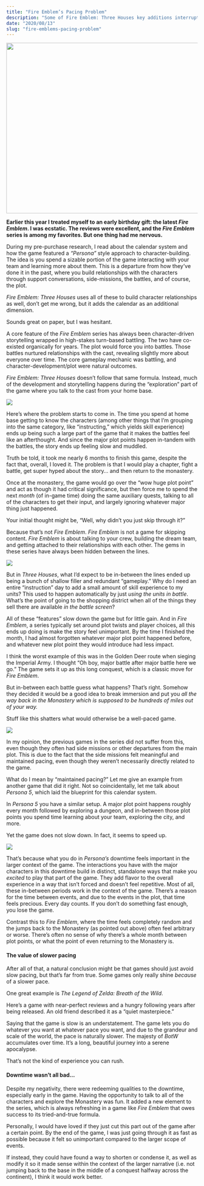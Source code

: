 ```yaml
---
title: "Fire Emblem’s Pacing Problem"
description: "Some of Fire Emblem: Three Houses key additions interrupt the flow of gameplay"
date: "2020/08/13"
slug: "fire-emblems-pacing-problem"
---
```


<img src="./blog/assets/img/1__ahqEb0Lk__yTF57GnINLZTA.png" alt="" width="800" height="449" />

**Earlier this year I treated myself to an early birthday gift: the latest _Fire Emblem_. I was ecstatic. The reviews were excellent, and the _Fire Emblem_ series is among my favorites. But one thing had me nervous.**

During my pre-purchase research, I read about the calendar system and how the game featured a _“Persona”_ style approach to character-building. The idea is you spend a sizable portion of the game interacting with your team and learning more about them. This is a departure from how they’ve done it in the past, where you build relationships with the characters through support conversations, side-missions, the battles, and of course, the plot.

_Fire Emblem: Three Houses_ uses all of these to build character relationships as well, don’t get me wrong, but it adds the calendar as an additional dimension.

Sounds great on paper, but I was hesitant.

A core feature of the _Fire Emblem_ series has always been character-driven storytelling wrapped in high-stakes turn-based battling. The two have co-existed organically for years. The plot would force you into battles. Those battles nurtured relationships with the cast, revealing slightly more about everyone over time. The core gameplay mechanic was battling, and character-development/plot were natural outcomes.

_Fire Emblem: Three Houses_ doesn’t follow that same formula. Instead, much of the development and storytelling happens during the “exploration” part of the game where you talk to the cast from your home base.

![](./blog/assets/img/1__eh6zkyzFwVlJCkRDgTxaCg.png)

Here’s where the problem starts to come in. The time you spend at home base getting to know the characters (among other things that I’m grouping into the same category, like “instructing,” which yields skill experience) ends up being such a large part of the game that it makes the battles feel like an afterthought. And since the major plot points happen in-tandem with the battles, the story ends up feeling slow and muddled.

Truth be told, it took me nearly 6 months to finish this game, despite the fact that, overall, I loved it. The problem is that I would play a chapter, fight a battle, get super hyped about the story… and then return to the monastery.

Once at the monastery, the game would go over the “wow huge plot point” and act as though it had critical significance, but then force me to spend the next _month_ (of in-game time) doing the same auxiliary quests, talking to all of the characters to get their input, and largely ignoring whatever major thing just happened.

Your initial thought might be, “Well, why didn’t you just skip through it?”

Because that’s not _Fire Emblem_. _Fire Emblem_ is not a game for skipping content. _Fire Emblem_ is about talking to your crew, building the dream team, and getting attached to their relationships with each other. The gems in these series have always been hidden between the lines.

![](./blog/assets/img/1__lyxd8d2Jf6hRdWUm68SXCA.jpeg)

But in _Three Houses_, what I’d expect to be in-between the lines ended up being a bunch of shallow filler and redundant “gameplay.” Why do I need an entire “instruction” day to add a small amount of skill experience to my units? This used to happen automatically by just _using the units in battle_. What’s the point of going to the shopping district when all of the things they sell there are available _in the battle screen_?

All of these “features” slow down the game but for little gain. And in _Fire Emblem_, a series typically set around plot twists and player choices, all this ends up doing is make the story feel unimportant. By the time I finished the month, I had almost forgotten whatever major plot point happened before, and whatever new plot point they would introduce had less impact.

I think the worst example of this was in the Golden Deer route when sieging the Imperial Army. I thought “Oh boy, major battle after major battle here we go.” The game sets it up as this long conquest, which is a classic move for _Fire Emblem_.

But in-between each battle guess what happens? That’s right. Somehow they decided it would be a good idea to break immersion and put you _all the way back in the Monastery which is supposed to be hundreds of miles out of your way._

Stuff like this shatters what would otherwise be a well-paced game.

![](./blog/assets/img/1__lcgowomjnIyl8Iip__rK0Pw.jpeg)

In my opinion, the previous games in the series did not suffer from this, even though they often had side missions or other departures from the main plot. This is due to the fact that the side missions felt meaningful and maintained pacing, even though they weren’t necessarily directly related to the game.

What do I mean by “maintained pacing?” Let me give an example from another game that did it right. Not so coincidentally, let me talk about _Persona 5_, which laid the blueprint for this calendar system.

In _Persona 5_ you have a similar setup. A major plot point happens roughly every month followed by exploring a dungeon, and in-between those plot points you spend time learning about your team, exploring the city, and more.

Yet the game does not slow down. In fact, it seems to speed up.

![](./blog/assets/img/1__bCuuqYgpMjTj0nwaHzAvUQ.png)

That’s because what you do in _Persona’s_ downtime feels important in the larger context of the game. The interactions you have with the major characters in this downtime build in distinct, standalone ways that make you _excited_ to play that part of the game. They add flavor to the overall experience in a way that isn’t forced and doesn’t feel repetitive. Most of all, these in-between periods work in the context of the game. There’s a reason for the time between events, and due to the events in the plot, that time feels precious. Every day counts. If you don’t do something fast enough, you lose the game.

Contrast this to _Fire Emblem_, where the time feels completely random and the jumps back to the Monastery (as pointed out above) often feel arbitrary or worse. There’s often no sense of _why_ there’s a whole month between plot points, or what the point of even returning to the Monastery is.

#### The value of slower pacing

After all of that, a natural conclusion might be that games should just avoid slow pacing, but that’s far from true. Some games only really shine _because_ of a slower pace.

One great example is _The Legend of Zelda: Breath of the Wild_.

Here’s a game with near-perfect reviews and a hungry following years after being released. An old friend described it as a “quiet masterpiece.”

Saying that the game is slow is an understatement. The game lets you do whatever you want at whatever pace you want, and due to the grandeur and scale of the world, the pace is naturally slower. The majesty of _BotW_ accumulates over time. It’s a long, beautiful journey into a serene apocalypse.

That’s not the kind of experience you can rush.

#### Downtime wasn’t all bad…

Despite my negativity, there were redeeming qualities to the downtime, especially early in the game. Having the opportunity to talk to all of the characters and explore the Monastery was fun. It added a new element to the series, which is always refreshing in a game like _Fire Emblem_ that owes success to its tried-and-true formula.

Personally, I would have loved if they just cut this part out of the game after a certain point. By the end of the game, I was just going through it as fast as possible because it felt so unimportant compared to the larger scope of events.

If instead, they could have found a way to shorten or condense it, as well as modify it so it made sense within the context of the larger narrative (i.e. not jumping back to the base in the middle of a conquest halfway across the continent), I think it would work better.
